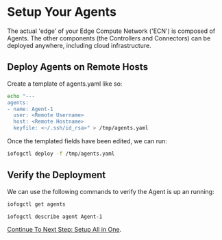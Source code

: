# Setup Your Agents

The actual 'edge' of your Edge Compute Network ('ECN') is composed of Agents. The other components (the Controllers and Connectors) can be deployed anywhere, including cloud infrastructure.

## Deploy Agents on Remote Hosts

Create a template of agents.yaml like so:

```bash
echo "---
agents:
- name: Agent-1
  user: <Remote Username>
  host: <Remote Hostname>
  keyfile: <~/.ssh/id_rsa>" > /tmp/agents.yaml
```

Once the templated fields have been edited, we can run:

```bash
iofogctl deploy -f /tmp/agents.yaml
```

## Verify the Deployment

We can use the following commands to verify the Agent is up an running:

```bash
iofogctl get agents
```

```bash
iofogctl describe agent Agent-1
```

[Continue To Next Step: Setup All in One](setup-all-in-one.html).
